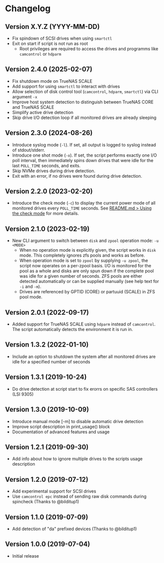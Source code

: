 # Changelog

## Version X.Y.Z (YYYY-MM-DD)
  * Fix spindown of SCSI drives when using `smartctl`
  * Exit on start if script is not run as root
    * Root privileges are required to access the drives and programms like `camcontrol` or `hdparm`


## Version 2.4.0 (2025-02-07)
  * Fix shutdown mode on TrueNAS SCALE
  * Add support for using `smartctl` to interact with drives
  * Allow selection of disk control tool (`camcontrol`, `hdparm`, `smartctl`) via CLI argument `-x`
  * Improve host system detection to distinguish between TrueNAS CORE and TrueNAS SCALE
  * Simplify active drive detection
  * Skip drive I/O detection loop if all monitored drives are already sleeping


## Version 2.3.0 (2024-08-26)
  * Introduce syslog mode (`-l`). If set, all output is logged to syslog instead of stdout/stderr.
  * Introduce one shot mode (`-o`). If set, the script performs exactly one I/O poll interval, then immediately spins down drives that were idle for the last `POLL_TIME` seconds, and exits.
  * Skip NVMe drives during drive detection.
  * Exit with an error, if no drives were found during drive detection.


## Version 2.2.0 (2023-02-20)
  * Introduce the check mode (`-c`) to display the current power mode of all monitored drives every `POLL_TIME` seconds. See [README.md > Using the check mode](https://github.com/ngandrass/truenas-spindown-timer#automatic-using-the-check-mode--c) for more details.


## Version 2.1.0 (2023-02-19)
  * New CLI argument to switch between `disk` and `zpool` operation mode: `-u <MODE>`
    * When no operation mode is explicitly given, the script works in `disk` mode. This completely ignores zfs pools and works as before.
    * When operation mode is set to `zpool` by supplying `-u zpool`, the script now operates on a per-zpool basis. I/O is monitored for the pool as a whole and disks are only spun down if the complete pool was idle for a given number of seconds. ZFS pools are either detected automatically or can be supplied manually (see help text for `-i` and `-m`).
    * Drives are referenced by GPTID (CORE) or partuuid (SCALE) in ZFS pool mode.


## Version 2.0.1 (2022-09-17)
  * Added support for TrueNAS SCALE using `hdparm` instead of `camcontrol`. The script automatically detects the environment it is run in.


## Version 1.3.2 (2022-01-10)
  * Include an option to shutdown the system after all monitored drives are idle for a specified number of seconds


## Version 1.3.1 (2019-10-24)
  * Do drive detection at script start to fix erorrs on specific SAS controllers (LSI 9305)


## Version 1.3.0 (2019-10-09)
  * Introduce manual mode [-m] to disable automatic drive detection
  * Improve script description in print_usage() block
  * Documentation of advanced features and usage


## Version 1.2.1 (2019-09-30)
  * Add info about how to ignore multiple drives to the scripts usage description


## Version 1.2.0 (2019-07-12)
  * Add experimental support for SCSI drives
  * Use `camcontrol epc` instead of sending raw disk commands during spincheck (Thanks to @bilditup1)


## Version 1.1.0 (2019-07-09)
  * Add detection of "da" prefixed devices (Thanks to @bilditup1)


## Version 1.0.0 (2019-07-04)
  * Initial release
